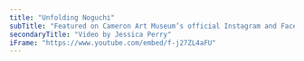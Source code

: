 ```yaml
---
title: "Unfolding Noguchi"
subTitle: "Featured on Cameron Art Museum’s official Instagram and Facebook pages"
secondaryTitle: "Video by Jessica Perry"
iFrame: "https://www.youtube.com/embed/f-j27ZL4aFU"
---
```


